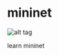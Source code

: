 # mininet

![alt tag](https://photos.google.com/photo/AF1QipPNsNv7E0noSqNvSJl4ebijgYvVJlbGTx8omx7B)

learn mininet
